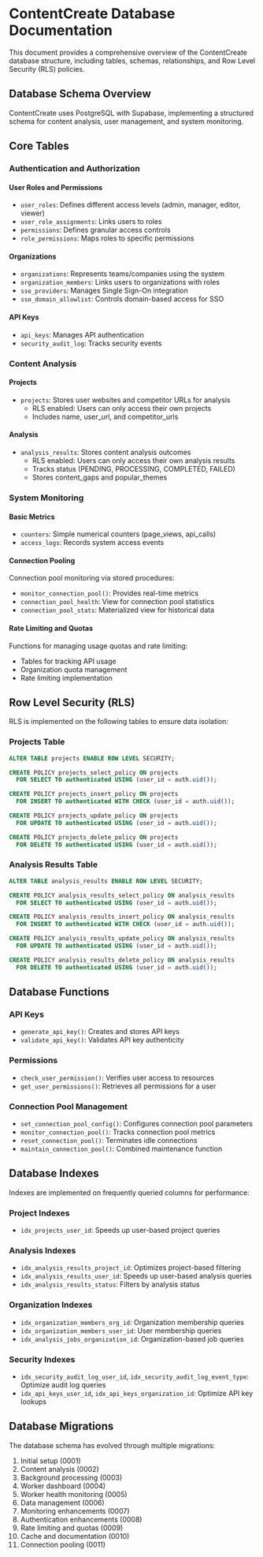 # ContentCreate Database Documentation

This document provides a comprehensive overview of the ContentCreate database structure, including tables, schemas, relationships, and Row Level Security (RLS) policies.

## Database Schema Overview

ContentCreate uses PostgreSQL with Supabase, implementing a structured schema for content analysis, user management, and system monitoring.

## Core Tables

### Authentication and Authorization

#### User Roles and Permissions
- `user_roles`: Defines different access levels (admin, manager, editor, viewer)
- `user_role_assignments`: Links users to roles
- `permissions`: Defines granular access controls
- `role_permissions`: Maps roles to specific permissions

#### Organizations
- `organizations`: Represents teams/companies using the system
- `organization_members`: Links users to organizations with roles
- `sso_providers`: Manages Single Sign-On integration
- `sso_domain_allowlist`: Controls domain-based access for SSO

#### API Keys
- `api_keys`: Manages API authentication
- `security_audit_log`: Tracks security events

### Content Analysis

#### Projects
- `projects`: Stores user websites and competitor URLs for analysis
  - RLS enabled: Users can only access their own projects
  - Includes name, user_url, and competitor_urls

#### Analysis
- `analysis_results`: Stores content analysis outcomes
  - RLS enabled: Users can only access their own analysis results
  - Tracks status (PENDING, PROCESSING, COMPLETED, FAILED)
  - Stores content_gaps and popular_themes

### System Monitoring

#### Basic Metrics
- `counters`: Simple numerical counters (page_views, api_calls)
- `access_logs`: Records system access events

#### Connection Pooling
Connection pool monitoring via stored procedures:
- `monitor_connection_pool()`: Provides real-time metrics
- `connection_pool_health`: View for connection pool statistics
- `connection_pool_stats`: Materialized view for historical data

#### Rate Limiting and Quotas
Functions for managing usage quotas and rate limiting:
- Tables for tracking API usage
- Organization quota management
- Rate limiting implementation

## Row Level Security (RLS)

RLS is implemented on the following tables to ensure data isolation:

### Projects Table
```sql
ALTER TABLE projects ENABLE ROW LEVEL SECURITY;

CREATE POLICY projects_select_policy ON projects
  FOR SELECT TO authenticated USING (user_id = auth.uid());

CREATE POLICY projects_insert_policy ON projects
  FOR INSERT TO authenticated WITH CHECK (user_id = auth.uid());

CREATE POLICY projects_update_policy ON projects
  FOR UPDATE TO authenticated USING (user_id = auth.uid());

CREATE POLICY projects_delete_policy ON projects
  FOR DELETE TO authenticated USING (user_id = auth.uid());
```

### Analysis Results Table
```sql
ALTER TABLE analysis_results ENABLE ROW LEVEL SECURITY;

CREATE POLICY analysis_results_select_policy ON analysis_results
  FOR SELECT TO authenticated USING (user_id = auth.uid());

CREATE POLICY analysis_results_insert_policy ON analysis_results
  FOR INSERT TO authenticated WITH CHECK (user_id = auth.uid());

CREATE POLICY analysis_results_update_policy ON analysis_results
  FOR UPDATE TO authenticated USING (user_id = auth.uid());

CREATE POLICY analysis_results_delete_policy ON analysis_results
  FOR DELETE TO authenticated USING (user_id = auth.uid());
```

## Database Functions

### API Keys
- `generate_api_key()`: Creates and stores API keys
- `validate_api_key()`: Validates API key authenticity

### Permissions
- `check_user_permission()`: Verifies user access to resources
- `get_user_permissions()`: Retrieves all permissions for a user

### Connection Pool Management
- `set_connection_pool_config()`: Configures connection pool parameters
- `monitor_connection_pool()`: Tracks connection pool metrics
- `reset_connection_pool()`: Terminates idle connections
- `maintain_connection_pool()`: Combined maintenance function

## Database Indexes

Indexes are implemented on frequently queried columns for performance:

### Project Indexes
- `idx_projects_user_id`: Speeds up user-based project queries

### Analysis Indexes
- `idx_analysis_results_project_id`: Optimizes project-based filtering
- `idx_analysis_results_user_id`: Speeds up user-based analysis queries
- `idx_analysis_results_status`: Filters by analysis status

### Organization Indexes
- `idx_organization_members_org_id`: Organization membership queries
- `idx_organization_members_user_id`: User membership queries
- `idx_analysis_jobs_organization_id`: Organization-based job queries

### Security Indexes
- `idx_security_audit_log_user_id`, `idx_security_audit_log_event_type`: Optimize audit log queries
- `idx_api_keys_user_id`, `idx_api_keys_organization_id`: Optimize API key lookups

## Database Migrations

The database schema has evolved through multiple migrations:
1. Initial setup (0001)
2. Content analysis (0002)
3. Background processing (0003)
4. Worker dashboard (0004)
5. Worker health monitoring (0005)
6. Data management (0006)
7. Monitoring enhancements (0007)
8. Authentication enhancements (0008)
9. Rate limiting and quotas (0009)
10. Cache and documentation (0010)
11. Connection pooling (0011) 